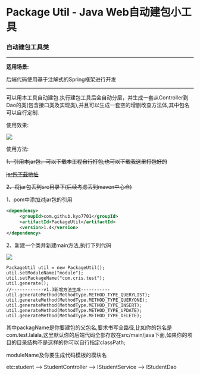 # Package Util - Java Web自动建包小工具

### 自动建包工具类

---
**适用场景:**

后端代码使用基于注解式的Spring框架进行开发

---

可以用本工具自动建包.执行建包工具后会自动分层，并生成一套从Controller到Dao的类(包含接口类及实现类),并且可以生成一套空的增删改查方法体,其中包名可以自行定制.

使用效果:

![](http://7xwp5w.com1.z0.glb.clouddn.com/packageUtil%E6%95%88%E6%9E%9C%E5%9B%BE.png)

使用方法:

<del>1、引用本jar包，可以下载本工程自行打包,也可以下载我这里打包好的

<del>[jar包下载地址](http://7xwp5w.com1.z0.glb.clouddn.com/PackageUtil.jar)

<del>2、将jar包丢到src目录下(后续考虑丢到maven中心仓)

1、pom中添加对jar包的引用

```xml
<dependency>
     <groupId>com.github.kyo7701</groupId>
     <artifactId>PackageUtil</artifactId>
     <version>1.4</version>
</dependency>
```



2、新建一个类并新建main方法,执行下列代码

![](http://7xwp5w.com1.z0.glb.clouddn.com/%E9%9C%80%E8%A6%81%E6%89%A7%E8%A1%8C%E7%9A%84%E4%BB%A3%E7%A0%81.png)

```
PackageUtil util = new PackageUtil();
util.setModuleName("module");
util.setPackageName("com.cris.test");
util.generate();
//------------v1.3新增方法生成-----------
util.generateMethod(MethodType.METHOD_TYPE_QUERYLIST);
util.generateMethod(MethodType.METHOD_TYPE_QUERYONE);
util.generateMethod(MethodType.METHOD_TYPE_INSERT);
util.generateMethod(MethodType.METHOD_TYPE_UPDATE);
util.generateMethod(MethodType.METHOD_TYPE_DELETE);
```
其中packagName是你要建包的父包名,要求书写全路径,比如你的包名是com.test.lalala,这里默认你的后端代码全部存放在src/main/java下面,如果你的项目的目录结构不是这样的你可以自行指定classPath;

moduleName及你要生成代码模板的模块名 


etc:student --> StudentController 
    --> IStudentService 
	--> IStudentDao 


